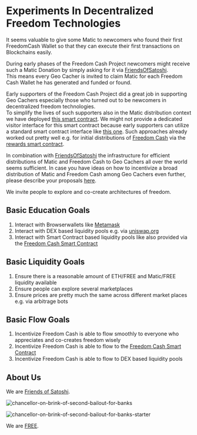 # Experiments In Decentralized Freedom Technologies
It seems valuable to give some Matic to newcomers who found their first FreedomCash Wallet so that they can execute their first transactions on Blockchains easily.  

During early phases of the Freedom Cash Project newcomers might receive such a Matic Donation by simply asking for it via [FriendsOfSatoshi](https://t.me/FriendsOfSatoshi_bot).  
This means every Geo Cacher is invited to claim Matic for each Freedom Cash Wallet he has generated and funded or found.   

Early supporters of the Freedom Cash Project did a great job in supporting Geo Cachers especially those who turned out to be newcomers in decentralized freedom technologies.  
To simplify the lives of such supporters also in the Matic distribution context we have deployed [this smart contract](https://polygonscan.com/address/0x5981a7552eBD21F14494435ab11e4fD58628bdCE). We might not provide a dedicated visitor interface for this smart contract because early supporters can utilize a standard smart contract interface like [this one](https://polygonscan.com/address/0x5981a7552eBD21F14494435ab11e4fD58628bdCE#writeContract). Such approaches already worked out pretty well e.g. for initial distributions of [Freedom Cash](https://polygonscan.com/address/0x1Dc4E031e7737455318C77f7515F8Ea8bE280a93) via the [rewards smart contract](https://polygonscan.com/address/0xf1497128cdb01fbf249e413bf633125d807cfdb4).  

In combination with [FriendsOfSatoshi](https://t.me/FriendsOfSatoshi_bot) the infrastructure for efficient distributions of Matic and Freedom Cash to Geo Cachers all over the world seems sufficient. In case you have ideas on how to incentivize a broad distribution of Matic and Freedom Cash among Geo Cachers even further, please describe your proposals [here](https://github.com/moniquebaumann/education-incentives-experiments/issues/new).  

We invite people to explore and co-create architectures of freedom.  

## Basic Education Goals
1. Interact with Browserwallets like [Metamask](https://metamask.io)  
2. Interact with DEX based liquidity pools e.g. via [uniswap.org](https://uniswap.org)
3. Interact with Smart Contract based liquidity pools like also provided via the [Freedom Cash Smart Contract](https://polygonscan.com/address/0x1Dc4E031e7737455318C77f7515F8Ea8bE280a93)

## Basic Liquidity Goals
1. Ensure there is a reasonable amount of ETH/FREE and Matic/FREE liquidity available  
2. Ensure people can explore several marketplaces  
3. Ensure prices are pretty much the same across different market places e.g. via arbitrage bots   

## Basic Flow Goals
1. Incentivize Freedom Cash is able to flow smoothly to everyone who appreciates and co-creates freedom wisely  
2. Incentivize Freedom Cash is able to flow to the [Freedom Cash Smart Contract](https://polygonscan.com/address/0x1Dc4E031e7737455318C77f7515F8Ea8bE280a93)  
3. Incentivize Freedom Cash is able to flow to DEX based liquidity pools  

## About Us 
We are [Friends of Satoshi](https://github.com/moniquebaumann/friends-of-satoshi). 
  
![chancellor-on-brink-of-second-bailout-for-banks](https://github.com/moniquebaumann/freedom-cash-bot/assets/160405077/a8fd8989-a8d1-4a9d-9dc1-bd0f24196773)

![chancellor-on-brink-of-second-bailout-for-banks-starter](https://github.com/moniquebaumann/freedom-cash-bot/assets/160405077/1ed00195-9738-45bf-a807-4dff034947ff)

  
We are [FREE](https://polygonscan.com/address/0x1dc4e031e7737455318c77f7515f8ea8be280a93#tokentxns).   
